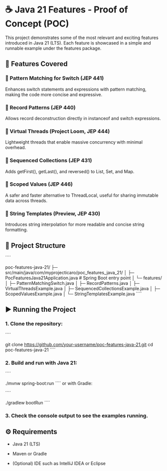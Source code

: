 
# ☕ Java 21 Features - Proof of Concept (POC)

This project demonstrates some of the most relevant and exciting features introduced in Java 21 (LTS).
Each feature is showcased in a simple and runnable example under the features package.

## 📌 Features Covered

### 🔹 Pattern Matching for Switch (JEP 441)

Enhances switch statements and expressions with pattern matching, making the code more concise and expressive.

### 🔹 Record Patterns (JEP 440)

Allows record deconstruction directly in instanceof and switch expressions.

### 🔹 Virtual Threads (Project Loom, JEP 444)

Lightweight threads that enable massive concurrency with minimal overhead.

### 🔹 Sequenced Collections (JEP 431)

Adds getFirst(), getLast(), and reversed() to List, Set, and Map.

### 🔹 Scoped Values (JEP 446)

A safer and faster alternative to ThreadLocal, useful for sharing immutable data across threads.

### 🔹 String Templates (Preview, JEP 430)

Introduces string interpolation for more readable and concise string formatting.

## 📂 Project Structure

´´´´

poc-features-java-21/
 ├─ src/main/java/com/myprojecticaro/poc_features_java_21/
 │   ├─ PocFeaturesJava21Application.java   # Spring Boot entry point
 │   └─ features/
 │       ├─ PatternMatchingSwitch.java
 │       ├─ RecordPatterns.java
 │       ├─ VirtualThreadsExample.java
 │       ├─ SequencedCollectionsExample.java
 │       ├─ ScopedValuesExample.java
 │       └─ StringTemplatesExample.java
´´´´

## ▶️ Running the Project

### 1. Clone the repository:

´´´´

git clone https://github.com/your-username/poc-features-java-21.git
cd poc-features-java-21
´´´´

### 2. Build and run with Java 21:

´´´´

./mvnw spring-boot:run
´´´´
or with Gradle:

´´´´

./gradlew bootRun
´´´´

### 3. Check the console output to see the examples running.

## ⚙️ Requirements

- Java 21 (LTS)

- Maven or Gradle

- (Optional) IDE such as IntelliJ IDEA or Eclipse
